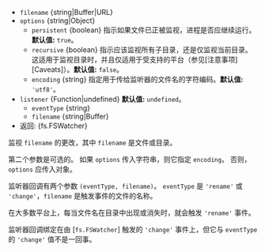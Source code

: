 <!-- YAML
added: v0.5.10
changes:
  - version: v7.6.0
    pr-url: https://github.com/nodejs/node/pull/10739
    description: The `filename` parameter can be a WHATWG `URL` object using
                 `file:` protocol. Support is currently still *experimental*.
  - version: v7.0.0
    pr-url: https://github.com/nodejs/node/pull/7831
    description: 传入的 `options` 对象无法再被修改。
-->

* `filename` {string|Buffer|URL}
* `options` {string|Object}
  * `persistent` {boolean} 指示如果文件已正被监视，进程是否应继续运行。**默认值:** `true`。
  * `recursive` {boolean} 指示应该监视所有子目录，还是仅监视当前目录。这适用于监视目录时，并且仅适用于受支持的平台（参见[注意事项][Caveats]）。**默认值:** `false`。
  * `encoding` {string} 指定用于传给监听器的文件名的字符编码。**默认值:** `'utf8'`。
* `listener` {Function|undefined} **默认值:** `undefined`。
  * `eventType` {string}
  * `filename` {string|Buffer}
* 返回: {fs.FSWatcher}

监视 `filename` 的更改，其中 `filename` 是文件或目录。

第二个参数是可选的。
如果 `options` 传入字符串，则它指定 `encoding`。
否则，`options` 应传入对象。

监听器回调有两个参数 `(eventType, filename)`。
`eventType` 是 `'rename'` 或 `'change'`，`filename` 是触发事件的文件的名称。

在大多数平台上，每当文件名在目录中出现或消失时，就会触发 `'rename'` 事件。

监听器回调绑定在由 [`fs.FSWatcher`] 触发的 `'change'` 事件上，但它与 `eventType` 的 `'change'` 值不是一回事。

